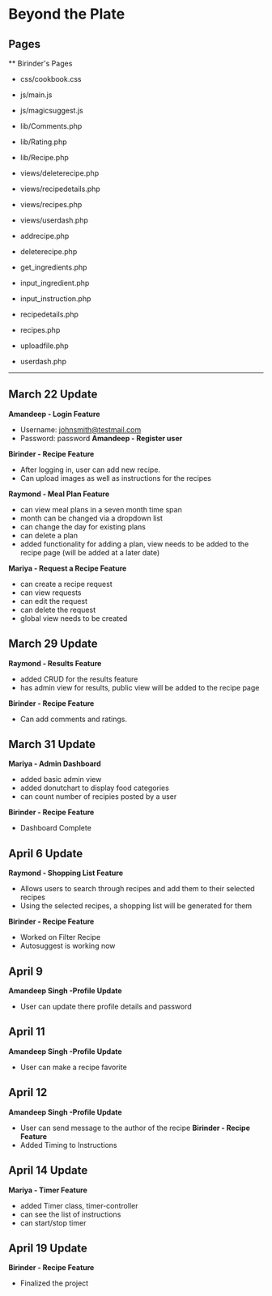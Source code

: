 # Beyond the Plate

## Pages

** Birinder's Pages

 - css/cookbook.css
 
 - js/main.js
 - js/magicsuggest.js
 
 - lib/Comments.php
 - lib/Rating.php
 - lib/Recipe.php
 
 - views/deleterecipe.php
 - views/recipedetails.php
 - views/recipes.php
 - views/userdash.php

 - addrecipe.php
 - deleterecipe.php
 - get_ingredients.php
 - input_ingredient.php
 - input_instruction.php
 - recipedetails.php
 - recipes.php
 - uploadfile.php
 - userdash.php


 **********************************************************************************************************

## March 22 Update

**Amandeep - Login Feature**
  - Username: johnsmith@testmail.com
  - Password: password
**Amandeep - Register user**

**Birinder - Recipe Feature**
  - After logging in, user can add new recipe.
  - Can upload images as well as instructions for the recipes


**Raymond - Meal Plan Feature**
  - can view meal plans in a seven month time span
  - month can be changed via a dropdown list
  - can change the day for existing plans
  - can delete a plan
  - added functionality for adding a plan, view needs to be added to the recipe page (will be added at a later date)

**Mariya - Request a Recipe Feature**
  - can create a recipe request
  - can view requests
  - can edit the request
  - can delete the request
  - global view needs to be created

## March 29 Update

**Raymond - Results Feature**
  - added CRUD for the results feature
  - has admin view for results, public view will be added to the recipe page

**Birinder - Recipe Feature**
  - Can add comments and ratings.

## March 31 Update

**Mariya - Admin Dashboard**
- added basic admin view
- added donutchart to display food categories
- can count number of recipies posted by a user


**Birinder - Recipe Feature**
  - Dashboard Complete

## April 6 Update

**Raymond - Shopping List Feature**
  - Allows users to search through recipes and add them to their selected recipes
  - Using the selected recipes, a shopping list will be generated for them


**Birinder - Recipe Feature**
  - Worked on Filter Recipe
  - Autosuggest is working now

## April 9

**Amandeep Singh -Profile Update**
  - User can update there profile details and password

## April 11

**Amandeep Singh -Profile Update**
  - User can make a recipe favorite

## April 12

**Amandeep Singh -Profile Update**
  - User can send message to the author of the recipe
**Birinder - Recipe Feature**
  - Added Timing to Instructions

## April 14 Update

**Mariya - Timer Feature**
- added Timer class, timer-controller
- can see the list of instructions
- can start/stop timer


## April 19 Update
**Birinder - Recipe Feature**
  - Finalized the project